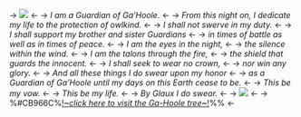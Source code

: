 -> ![](https://i.ibb.co/thF8SbL/IMG-3826.webp) <-
-> *I am a Guardian of Ga’Hoole.* <-
-> *From this night on, I dedicate my life to the protection of owlkind.* <-
-> *I shall not swerve in my duty.* <-
-> *I shall support my brother and sister Guardians* <-
-> *in times of battle as well as in times of peace.* <-
-> *I am the eyes in the night,* <-
-> *the silence within the wind.* <-
-> *I am the talons through the fire,* <-
-> *the shield that guards the innocent.* <-
-> *I shall seek to wear no crown,* <-
-> *nor win any glory.* <-
-> *And all these things I do swear upon my honor* <-
-> *as a Guardian of Ga’Hoole until my days on this Earth cease to be.* <-
-> *This be my vow.* <-
-> *This be my life.* <-
-> *By Glaux I do swear.* <-
-> ![](https://i.ibb.co/Zc0B29y/IMG-3825.gif) <-
-> %#CB966C%[!~*click here to visit the Ga-Hoole tree*~!](https://rentry.co/ToyCollection)%% <-